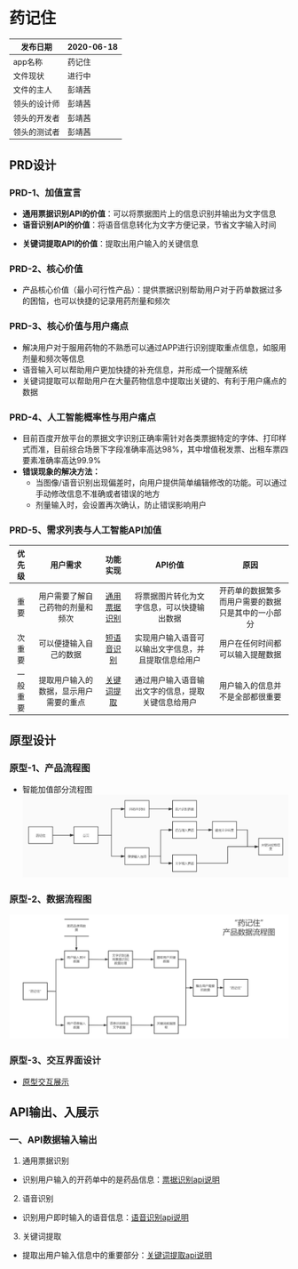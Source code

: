 # 药记住


|  发布日期 | 2020-06-18 |
 | -- | -- |
 |  app名称 | 药记住 |
 |  文件现状 | 进行中 |
 |  文件的主人 | 彭靖茜|
 |  领头的设计师 | 彭靖茜 |
 |  领头的开发者 | 彭靖茜 |
 |  领头的测试者 | 彭靖茜 |
## PRD设计
### PRD-1、加值宣言
- **通用票据识别API的价值**：可以将票据图片上的信息识别并输出为文字信息  
- **语音识别API的价值**：将语音信息转化为文字方便记录，节省文字输入时间  
* **关键词提取API的价值**：提取出用户输入的关键信息
### PRD-2、核心价值
- 产品核心价值（最小可行性产品）：提供票据识别帮助用户对于药单数据过多的困恼，也可以快捷的记录用药剂量和频次
### PRD-3、核心价值与用户痛点</h3>
* 解决用户对于服用药物的不熟悉可以通过APP进行识别提取重点信息，如服用剂量和频次等信息
* 语音输入可以帮助用户更加快捷的补充信息，并形成一个提醒系统  
* 关键词提取可以帮助用户在大量药物信息中提取出关键的、有利于用户痛点的数据
### PRD-4、人工智能概率性与用户痛点
* 目前百度开放平台的票据文字识别正确率需针对各类票据特定的字体、打印样式而准，目前综合场景下字段准确率高达98%，其中增值税发票、出租车票四要素准确率高达99.9%  
* **错误现象的解决方法：**
  * 当图像/语音识别出现偏差时，向用户提供简单编辑修改的功能。可以通过手动修改信息不准确或者错误的地方  
  * 剂量输入时，会设置再次确认，防止错误影响用户  
### PRD-5、需求列表与人工智能API加值  
| 优先级	| 用户需求	| 功能实现 | API价值 | 原因 |
| :--: | :--: | :--: | :--: | :--: |
| 重要	|用户需要了解自己药物的剂量和频次|[通用票据识别](https://ai.baidu.com/tech/ocr_receipts/receipt) 	| 将票据图片转化为文字信息，可以快捷输出数据 | 开药单的数据繁多而用户需要的数据只是其中的一小部分 |
| 次重要	|可以便捷输入自己的数据|[短语音识别](https://ai.baidu.com/tech/speech/asr)| 实现用户输入语音可以输出文字信息，并且提取信息给用户 | 用户在任何时间都可以输入提醒数据 |  
| 一般重要	|提取用户输入的数据，显示用户需要的重点|[关键词提取](https://www.xfyun.cn/services/keyword-extraction)| 通过用户输入语音输出文字的信息，提取关键信息给用户 | 用户输入的信息并不是全部都很重要 |

## 原型设计
### 原型-1、产品流程图
* 智能加值部分流程图
![产品流程图](https://github.com/Pjx759/API_2020/blob/master/Finall/photos/%E4%BA%A7%E5%93%81%E6%B5%81%E7%A8%8B%E5%9B%BE.jpg)
### 原型-2、数据流程图
![原型数据流程图](https://github.com/Pjx759/API_2020/blob/master/Finall/photos/%E6%95%B0%E6%8D%AE%E6%B5%81%E7%A8%8B%E5%9B%BE.png)
### 原型-3、交互界面设计
* [原型交互展示](https://modao.cc/app/c0f063708635bcbed0bde59d2c79ef82f11b0232?simulator_type=device&sticky)


## API输出、入展示
### 一、API数据输入输出
1. 通用票据识别
  * 识别用户输入的开药单中的是药品信息：[票据识别api说明](https://github.com/Pjx759/API_Final/blob/master/codes/%E9%80%9A%E7%94%A8%E7%A5%A8%E6%8D%AE%E8%AF%86%E5%88%ABapi.md)
2. 语音识别
  * 识别用户即时输入的语音信息：[语音识别api说明](https://github.com/Pjx759/API_Final/blob/master/codes/%E8%AF%AD%E9%9F%B3%E8%AF%86%E5%88%ABapi.md)
3. 关键词提取
  * 提取出用户输入信息中的重要部分：[关键词提取api说明](https://github.com/Pjx759/API_Final/blob/master/codes/%E5%85%B3%E9%94%AE%E8%AF%8D%E6%8F%90%E5%8F%96api.md)




